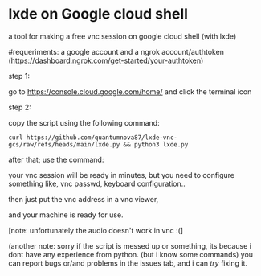 # lxde on Google cloud shell
a tool for making a free vnc session on google cloud shell (with lxde)

#requeriments: 
a google account
and a ngrok account/authtoken (https://dashboard.ngrok.com/get-started/your-authtoken)

step 1:

go to https://console.cloud.google.com/home/ and click the terminal icon

step 2:

copy the script using the following command:

```
curl https://github.com/quantumnova87/lxde-vnc-gcs/raw/refs/heads/main/lxde.py && python3 lxde.py 
```

after that; use the command:

your vnc session will be ready in minutes, but you need to configure something like, vnc passwd, keyboard configuration..

then just put the vnc address in a vnc viewer,

and your machine is ready for use.

[note: unfortunately the audio doesn't work in vnc :(]


(another note: sorry if the script is messed up or something, its because i dont have any experience from python. (but i know some commands)
you can report bugs or/and problems in the issues tab, and i can *try* fixing it.
